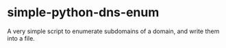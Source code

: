 # simple-python-dns-enum
A very simple script to enumerate subdomains of a domain, and write them into a file.
